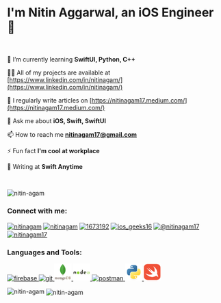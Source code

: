<h1>I'm Nitin Aggarwal, an iOS Engineer </h1>

<br>

🌱 I’m currently learning **SwiftUI, Python, C++**

👨‍💻 All of my projects are available at [https://www.linkedin.com/in/nitinagam/](https://www.linkedin.com/in/nitinagam/)

📝 I regularly write articles on [https://nitinagam17.medium.com/](https://nitinagam17.medium.com/)

💬 Ask me about **iOS, Swift, SwiftUI**

📫 How to reach me **nitinagam17@gmail.com**

⚡ Fun fact **I'm cool at workplace**

📝 Writing at **Swift Anytime**

<br>

<p align="left"> <img src="https://komarev.com/ghpvc/?username=nitin-agam&label=Profile%20views&color=0e75b6&style=flat" alt="nitin-agam" /> </p>

<h3 align="left">Connect with me:</h3>
<p align="left">
<a href="https://twitter.com/nitinagam" target="blank"><img align="center" src="https://raw.githubusercontent.com/rahuldkjain/github-profile-readme-generator/master/src/images/icons/Social/twitter.svg" alt="nitinagam" height="30" width="40" /></a>
<a href="https://linkedin.com/in/nitinagam" target="blank"><img align="center" src="https://raw.githubusercontent.com/rahuldkjain/github-profile-readme-generator/master/src/images/icons/Social/linked-in-alt.svg" alt="nitinagam" height="30" width="40" /></a>
<a href="https://stackoverflow.com/users/1673192" target="blank"><img align="center" src="https://raw.githubusercontent.com/rahuldkjain/github-profile-readme-generator/master/src/images/icons/Social/stack-overflow.svg" alt="1673192" height="30" width="40" /></a>
<a href="https://instagram.com/ios_geeks16" target="blank"><img align="center" src="https://raw.githubusercontent.com/rahuldkjain/github-profile-readme-generator/master/src/images/icons/Social/instagram.svg" alt="ios_geeks16" height="30" width="40" /></a>
<a href="https://medium.com/@nitinagam17" target="blank"><img align="center" src="https://raw.githubusercontent.com/rahuldkjain/github-profile-readme-generator/master/src/images/icons/Social/medium.svg" alt="@nitinagam17" height="30" width="40" /></a>
<a href="https://www.hackerrank.com/nitinagam17" target="blank"><img align="center" src="https://raw.githubusercontent.com/rahuldkjain/github-profile-readme-generator/master/src/images/icons/Social/hackerrank.svg" alt="nitinagam17" height="30" width="40" /></a>
</p>

<h3 align="left">Languages and Tools:</h3>
<p align="left"> <a href="https://firebase.google.com/" target="_blank" rel="noreferrer"> <img src="https://www.vectorlogo.zone/logos/firebase/firebase-icon.svg" alt="firebase" width="40" height="40"/> </a> <a href="https://git-scm.com/" target="_blank" rel="noreferrer"> <img src="https://www.vectorlogo.zone/logos/git-scm/git-scm-icon.svg" alt="git" width="40" height="40"/> </a> <a href="https://www.mongodb.com/" target="_blank" rel="noreferrer"> <img src="https://raw.githubusercontent.com/devicons/devicon/master/icons/mongodb/mongodb-original-wordmark.svg" alt="mongodb" width="40" height="40"/> </a> <a href="https://nodejs.org" target="_blank" rel="noreferrer"> <img src="https://raw.githubusercontent.com/devicons/devicon/master/icons/nodejs/nodejs-original-wordmark.svg" alt="nodejs" width="40" height="40"/> </a> <a href="https://postman.com" target="_blank" rel="noreferrer"> <img src="https://www.vectorlogo.zone/logos/getpostman/getpostman-icon.svg" alt="postman" width="40" height="40"/> </a> <a href="https://www.python.org" target="_blank" rel="noreferrer"> <img src="https://raw.githubusercontent.com/devicons/devicon/master/icons/python/python-original.svg" alt="python" width="40" height="40"/> </a> <a href="https://developer.apple.com/swift/" target="_blank" rel="noreferrer"> <img src="https://raw.githubusercontent.com/devicons/devicon/master/icons/swift/swift-original.svg" alt="swift" width="40" height="40"/> </a> </p>

<p><img align="left" src="https://github-readme-stats.vercel.app/api/top-langs?username=nitin-agam&show_icons=true&locale=en&layout=compact" alt="nitin-agam" /></p>

<p>&nbsp;<img align="center" src="https://github-readme-stats.vercel.app/api?username=nitin-agam&show_icons=true&locale=en" alt="nitin-agam" /></p>

